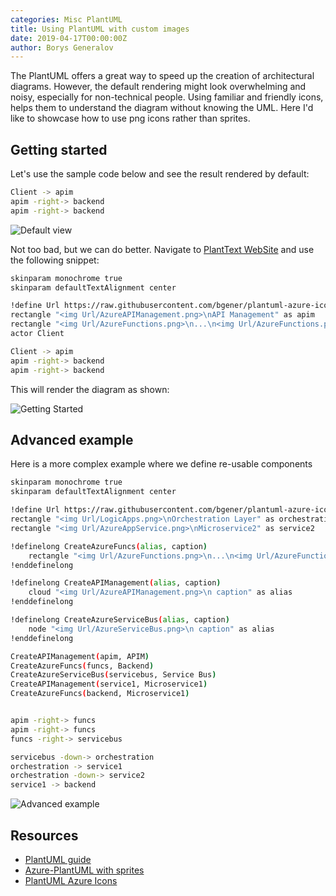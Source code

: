 ```yaml
---
categories: Misc PlantUML
title: Using PlantUML with custom images  
date: 2019-04-17T00:00:00Z
author: Borys Generalov
---
```


The PlantUML offers a great way to speed up the creation of architectural diagrams. However, the default rendering might look overwhelming and noisy, especially for non-technical people. Using familiar and friendly icons, helps them to understand the diagram without knowing the UML. Here I'd like to showcase how to use png icons rather than sprites.

## Getting started

Let's use the sample code below and see the result rendered by default:

``` bash
Client -> apim
apim -right-> backend
apim -right-> backend
```

![Default view]({{site.baseurl}}/assets/plantuml-azure-icons/default.png)

Not too bad, but we can do better. Navigate to [PlantText WebSite](https://planttext.com) and use the following snippet:

``` bash
skinparam monochrome true
skinparam defaultTextAlignment center

!define Url https://raw.githubusercontent.com/bgener/plantuml-azure-icons/master/images
rectangle "<img Url/AzureAPIManagement.png>\nAPI Management" as apim
rectangle "<img Url/AzureFunctions.png>\n...\n<img Url/AzureFunctions.png>\nAzure Funcs" as backend
actor Client

Client -> apim
apim -right-> backend
apim -right-> backend
```

This will render the diagram as shown:

![Getting Started]({{site.baseurl}}/assets/plantuml-azure-icons/getting-started.png)

## Advanced example

Here is a more complex example where we define re-usable components

``` bash
skinparam monochrome true
skinparam defaultTextAlignment center

!define Url https://raw.githubusercontent.com/bgener/plantuml-azure-icons/master/images
rectangle "<img Url/LogicApps.png>\nOrchestration Layer" as orchestration
rectangle "<img Url/AzureAppService.png>\nMicroservice2" as service2

!definelong CreateAzureFuncs(alias, caption)
    rectangle "<img Url/AzureFunctions.png>\n...\n<img Url/AzureFunctions.png>\n caption" as alias
!enddefinelong

!definelong CreateAPIManagement(alias, caption)
    cloud "<img Url/AzureAPIManagement.png>\n caption" as alias
!enddefinelong

!definelong CreateAzureServiceBus(alias, caption)
    node "<img Url/AzureServiceBus.png>\n caption" as alias
!enddefinelong

CreateAPIManagement(apim, APIM)
CreateAzureFuncs(funcs, Backend)
CreateAzureServiceBus(servicebus, Service Bus)
CreateAPIManagement(service1, Microservice1)
CreateAzureFuncs(backend, Microservice1)


apim -right-> funcs
apim -right-> funcs
funcs -right-> servicebus

servicebus -down-> orchestration
orchestration -> service1
orchestration -down-> service2
service1 -> backend
```

![Advanced example]({{site.baseurl}}/assets/plantuml-azure-icons/advanced-example.png)

## Resources

* [PlantUML guide](http://plantuml.com/guide)
* [Azure-PlantUML with sprites](https://github.com/RicardoNiepel/Azure-PlantUML)
* [PlantUML Azure Icons](https://github.com/bgener/plantuml-azure-icons)
